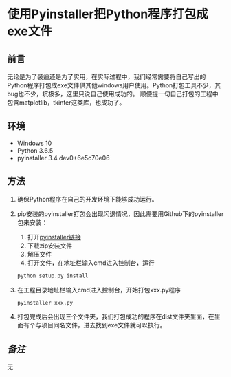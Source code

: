 # 使用Pyinstaller把Python程序打包成exe文件

## 前言

无论是为了装逼还是为了实用，在实际过程中，我们经常需要将自己写出的Python程序打包成exe文件供其他windows用户使用。Python打包工具不少，其bug也不少，坑极多，这里只说自己使用成功的。
顺便提一句自己打包的工程中包含matplotlib，tkinter这类库，也成功了。

## 环境

- Windows 10
- Python 3.6.5
- pyinstaller 3.4.dev0+6e5c70e06

## 方法

1. 确保Python程序在自己的开发环境下能够成功运行。
2. pip安装的pyinstaller打包会出现闪退情况，因此需要用Github下的pyinstaller包来安装：
    1. 打开[pyinstaller链接][1]
    2. 下载zip安装文件
    3. 解压文件
    4. 打开文件，在地址栏输入cmd进入控制台，运行
    ```cmd
    python setup.py install
    ```

3. 在工程目录地址栏输入cmd进入控制台，开始打包xxx.py程序
    ```cmd
    pyinstaller xxx.py
    ```
4. 打包完成后会出现三个文件夹，我们打包成功的程序在dist文件夹里面，在里面有个与项目同名文件，进去找到exe文件就可以执行。

## *备注*

无

[1]: https://github.com/pyinstaller/pyinstaller